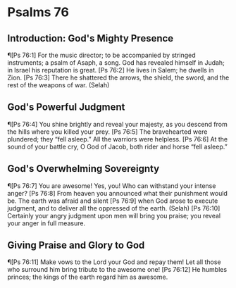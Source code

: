 # Psalms 76

## Introduction: God's Mighty Presence
¶[Ps 76:1] For the music director; to be accompanied by stringed instruments; a psalm of Asaph, a song. God has revealed himself in Judah; in Israel his reputation is great.
[Ps 76:2] He lives in Salem; he dwells in Zion.
[Ps 76:3] There he shattered the arrows, the shield, the sword, and the rest of the weapons of war. (Selah)

## God's Powerful Judgment
¶[Ps 76:4] You shine brightly and reveal your majesty, as you descend from the hills where you killed your prey.
[Ps 76:5] The bravehearted were plundered; they “fell asleep.” All the warriors were helpless.
[Ps 76:6] At the sound of your battle cry, O God of Jacob, both rider and horse “fell asleep.”

## God's Overwhelming Sovereignty
¶[Ps 76:7] You are awesome! Yes, you! Who can withstand your intense anger?
[Ps 76:8] From heaven you announced what their punishment would be. The earth was afraid and silent
[Ps 76:9] when God arose to execute judgment, and to deliver all the oppressed of the earth. (Selah)
[Ps 76:10] Certainly your angry judgment upon men will bring you praise; you reveal your anger in full measure.

## Giving Praise and Glory to God
¶[Ps 76:11] Make vows to the Lord your God and repay them! Let all those who surround him bring tribute to the awesome one!
[Ps 76:12] He humbles princes; the kings of the earth regard him as awesome.
